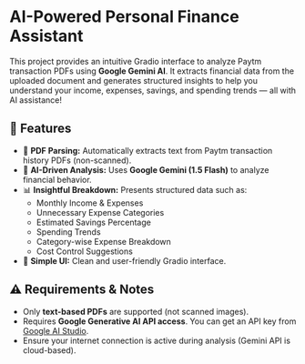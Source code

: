 # AI-Powered Personal Finance Assistant

This project provides an intuitive Gradio interface to analyze Paytm transaction PDFs using **Google Gemini AI**. It extracts financial data from the uploaded document and generates structured insights to help you understand your income, expenses, savings, and spending trends — all with AI assistance!

## 🚀 Features

- 📄 **PDF Parsing:** Automatically extracts text from Paytm transaction history PDFs (non-scanned).
- 🤖 **AI-Driven Analysis:** Uses **Google Gemini (1.5 Flash)** to analyze financial behavior.
- 📊 **Insightful Breakdown:** Presents structured data such as:
  - Monthly Income & Expenses  
  - Unnecessary Expense Categories  
  - Estimated Savings Percentage  
  - Spending Trends  
  - Category-wise Expense Breakdown  
  - Cost Control Suggestions  
- 🎨 **Simple UI:** Clean and user-friendly Gradio interface.

## ⚠️ Requirements & Notes

- Only **text-based PDFs** are supported (not scanned images).
- Requires **Google Generative AI API access**. You can get an API key from [Google AI Studio](https://makersuite.google.com/app).
- Ensure your internet connection is active during analysis (Gemini API is cloud-based).
